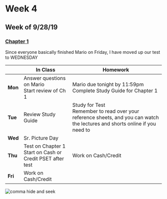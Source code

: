 # Week 4

## Week of 9/28/19 

### [Chapter 1](/ap/curriculum/1)  

Since everyone basically finished Mario on Friday, I have moved up our test to WEDNESDAY

  |       |In Class               |Homework   |
  |-------|---------              |---------  |
  |**Mon**|Answer questions on Mario<br>Start review of Ch 1 |Mario due tonight by 11:59pm<br>Complete Study Guide for Chapter 1 |
  |**Tue**|Review Study Guide |Study for Test<br>Remember to read over your reference sheets, and you can watch the lectures and shorts online if you need to |
  |**Wed**|Sr. Picture Day | |
  |**Thu**|Test on Chapter 1<br>Start on Cash or Credit PSET after test |Work on Cash/Credit |
  |**Fri**|Work on Cash/Credit | |

<img src="https://i.redd.it/es9fpe3llr3z.jpg" alt="comma hide and seek">